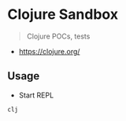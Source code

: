 # Clojure Sandbox

> Clojure POCs, tests

- https://clojure.org/

## Usage

- Start REPL
```shell
clj
```